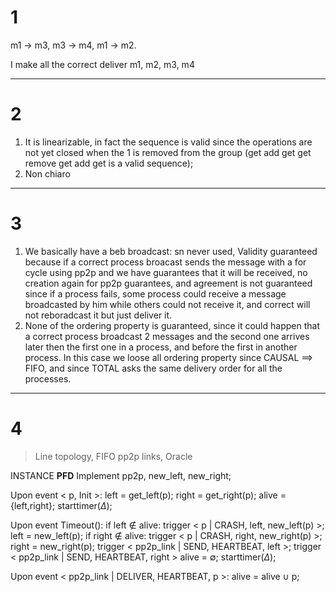 # 1

m1 -> m3, m3 -> m4, m1 -> m2.

I make all the correct deliver m1, m2, m3, m4

---
# 2

1. It is linearizable, in fact the sequence is valid since the operations are not yet closed when the 1 is removed from the group (get add get get remove get add get is a valid sequence);
2.  Non chiaro

---
# 3

1. We basically have a beb broadcast: sn never used, Validity guaranteed because if a correct process broacast sends the message with a for cycle using pp2p and we have guarantees that it will be received, no creation again for pp2p guarantees, and agreement is not guaranteed since if a process fails, some process could receive a message broadcasted by him while others could not receive it, and correct will not reboradcast it but just deliver it.
2. None of the ordering property is guaranteed, since it could happen that a correct process broadcast 2 messages and the second one arrives later then the first one in a process, and before the first in another process. In this case we loose all ordering property since CAUSAL $\implies$ FIFO, and since TOTAL asks the same delivery order for all the processes.

---
# 4

> Line topology, FIFO pp2p links, Oracle

INSTANCE **PFD**
Implement pp2p, new_left, new_right;

Upon event < p, Init >:
	left = get_left(p);
	right = get_right(p);
	alive = {left,right};
	starttimer($\Delta$);

Upon event Timeout():
	if left  $\notin$ alive:
		trigger < p | CRASH, left, new_left(p) >;
		left = new_left(p);
	if right $\notin$ alive:
		trigger < p | CRASH, right, new_right(p) >;
		right = new_right(p);
	trigger < pp2p_link | SEND, HEARTBEAT, left >;
	trigger < pp2p_link | SEND, HEARTBEAT, right >
	alive = $\emptyset$;
	starttimer($\Delta$);

Upon event < pp2p_link | DELIVER, HEARTBEAT, p >:
	alive = alive $\cup$ p;
